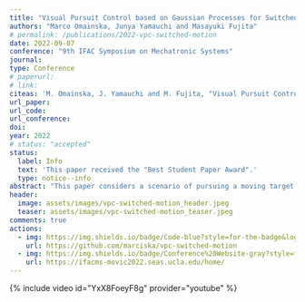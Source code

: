 ```yaml
---
title: "Visual Pursuit Control based on Gaussian Processes for Switched Motion Trajectories"
authors: "Marco Omainska, Junya Yamauchi and Masayuki Fujita"
# permalink: /publications/2022-vpc-switched-motion
date: 2022-09-07
conference: "9th IFAC Symposium on Mechatronic Systems"
journal:
type: Conference
# paperurl:
# link:
citeas: 'M. Omainska, J. Yamauchi and M. Fujita, "Visual Pursuit Control based on Gaussian Processes with Switched Motion Trajectories", Proc. of the 9th IFAC Symposium on Mechatronic Systems (MS-MoViC), pp. 208-213, 2022.'
url_paper:
url_code:
url_conference:
doi:
year: 2022
# status: "accepted"
status:
  label: Info
  text: 'This paper received the "Best Student Paper Award".'
  type: notice--info
abstract: "This paper considers a scenario of pursuing a moving target that may switch behaviors due to external factors in a dynamic environment by motion estimation using visual sensors. First, we present an improved Visual Motion Observer with switched Gaussian Process models for an extended class of target motion profiles. We then propose a pursuit control law with an online method to estimate the switching behavior of the target by the GP model uncertainty. Next, we prove ultimate boundedness of the control and estimation errors for the switch in target behavior with high probability. Finally, a Digital Twin simulation demonstrates the effectiveness of the proposed switching estimation and control law to prove applicability to real world scenarios."
header:
  image: assets/images/vpc-switched-motion_header.jpeg
  teaser: assets/images/vpc-switched-motion_teaser.jpeg
comments: true
actions:
  - img: https://img.shields.io/badge/Code-blue?style=for-the-badge&logo=visual-studio-code&logoColor=white
    url: https://github.com/marciska/vpc-switched-motion
  - img: https://img.shields.io/badge/Conference%20Website-gray?style=for-the-badge&logo=safari&logoColor=white
    url: https://ifacms-movic2022.seas.ucla.edu/home/
---
```


{% include video id="YxX8FoeyF8g" provider="youtube" %}
